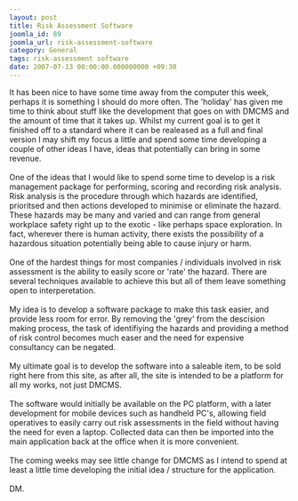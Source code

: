 ```yaml
---
layout: post
title: Risk Assessment Software
joomla_id: 89
joomla_url: risk-assessment-software
category: General
tags: risk-assessment software
date: 2007-07-13 00:00:00.000000000 +09:30
---
```

<p>It has been nice to have some time away from the computer this week, perhaps it is something I should do more often. The 'holiday' has given me time to think about stuff like the development that goes on with DMCMS and the amount of time that it takes up. Whilst my current goal is to get it finished off to a standard where it can be realeased as a full and final version I may shift my focus a little and spend some time developing a couple of other ideas I have, ideas that potentially can bring in some revenue.<br><br>One of the ideas that I would like to spend some time to develop is a risk management package for performing, scoring and recording risk analysis. Risk analysis is the procedure through which hazards are identified, prioritsed and then actions developed to minimise or eliminate the hazard. These hazards may be many and varied and can range from general workplace safety right up to the exotic - like perhaps space exploration. In fact, wherever there is human activity, there exists the possibility of a hazardous situation potentially being able to cause injury or harm. <br><br>One of the hardest things for most companies / individuals involved in risk assessment is the ability to easily score or 'rate' the hazard. There are several techniques available to achieve this but all of them leave something open to interperetation.<br><br>My idea is to develop a software package to make this task easier, and provide less room for error. By removing the 'grey' from the descision making process, the task of identifiying the hazards and providing a method of risk control becomes much easer and the need for expensive consultancy can be negated.<br><br>My ultimate goal is to develop the software into a saleable item, to be sold right here from this site, as after all, the site is intended to be a platform for all my works, not just DMCMS. <br><br>The software would initially be available on the PC platform, with a later development for mobile devices such as handheld PC's, allowing field operatives to easily carry out risk assessments in the field without having the need for even a laptop. Collected data can then be imported into the main application back at the office when it is more convenient.<br><br>The coming weeks may see little change for DMCMS as I intend to spend at least a little time developing the initial idea / structure for the application.<br><br>DM.</p>
